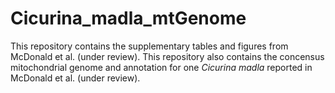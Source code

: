 # Cicurina_madla_mtGenome

This repository contains the supplementary tables and figures from McDonald et al. (under review).
This repository also contains the concensus mitochondrial genome and annotation for one *Cicurina madla* reported in McDonald et al. (under review).
